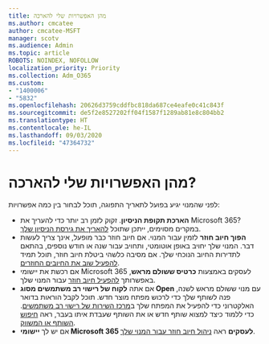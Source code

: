 ```yaml
---
title: מהן האפשרויות שלי להארכה
ms.author: cmcatee
author: cmcatee-MSFT
manager: scotv
ms.audience: Admin
ms.topic: article
ROBOTS: NOINDEX, NOFOLLOW
localization_priority: Priority
ms.collection: Adm_O365
ms.custom:
- "1400006"
- "5832"
ms.openlocfilehash: 20626d3759cddfbc818da687ce4eafe0c41c843f
ms.sourcegitcommit: de5f2e8527202ff04f1587f1289ab81e8c804bb2
ms.translationtype: HT
ms.contentlocale: he-IL
ms.lasthandoff: 09/03/2020
ms.locfileid: "47364732"
---
```

# <a name="what-are-my-options-to-extend"></a>מהן האפשרויות שלי להארכה?

לפני שהמנוי יגיע בפועל לתאריך התפוגה, תוכל לבחור בין כמה אפשרויות:

- **הארכת תקופת הניסיון**.  זקוק לזמן רב יותר כדי להעריך את Microsoft 365? במקרים מסוימים, ייתכן שתוכל  [להאריך את גירסת הניסיון שלך](https://docs.microsoft.com/microsoft-365/commerce/extend-your-trial).  
- **הפוך חיוב חוזר** לזמין עבור המנוי. אם חיוב חוזר כבר מופעל, אינך צריך לעשות דבר. המנוי שלך יחויב באופן אוטומטי, ותחויב עבור שנה או חודש נוספים, בהתאם לתדירות החיוב הנוכחי שלך. אם מסיבה כלשהי ביטלת חיוב חוזר, תוכל תמיד  [להפעיל שוב את החיובים החוזרים](https://docs.microsoft.com/microsoft-365/commerce/subscriptions/renew-your-subscription).
- אם רכשת את יישומי Microsoft 365 לעסקים באמצעות **כרטיס ששולם מראש**, באפשרותך [להפעיל חיוב חוזר](https://docs.microsoft.com/microsoft-365/commerce/subscriptions/renew-your-subscription) עבור המנוי שלך.
- אם אתה  **לקוח של רישוי רב משתמשים מסוג Open**  עם מנוי ששולם מראש לשנה, פנה לשותף שלך כדי לרכוש מפתח מוצר חדש. תוכל לקבל הוראות בדואר האלקטרוני כדי להפעיל את המפתח שלך ב[מרכז השירות של רישוי רב משתמשים](https://go.microsoft.com/fwlink/p/?LinkID=282016). כדי ללמוד כיצד למצוא שותף חדש או את השותף שעבדת איתו בעבר, ראה  [חיפוש השותף או המשווק](https://docs.microsoft.com/microsoft-365/admin/manage/find-your-partner-or-reseller).
- אם יש לך  **יישומי Microsoft 365 לעסקים** ראה  [ניהול חיוב חוזר עבור המנוי שלך](https://docs.microsoft.com/microsoft-365/commerce/subscriptions/renew-your-subscription).
